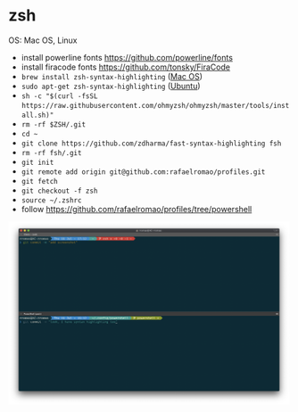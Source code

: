 # zsh

OS: Mac OS, Linux

- install powerline fonts https://github.com/powerline/fonts
- install firacode fonts https://github.com/tonsky/FiraCode
- `brew install zsh-syntax-highlighting` ([Mac OS](https://github.com/zsh-users/zsh-syntax-highlighting/blob/master/INSTALL.md))
- `sudo apt-get zsh-syntax-highlighting` ([Ubuntu](https://github.com/zsh-users/zsh-syntax-highlighting/blob/master/INSTALL.md))
- `sh -c "$(curl -fsSL https://raw.githubusercontent.com/ohmyzsh/ohmyzsh/master/tools/install.sh)"`
- `rm -rf $ZSH/.git`
- `cd ~`
- `git clone https://github.com/zdharma/fast-syntax-highlighting fsh`
- `rm -rf fsh/.git`
- `git init`
- `git remote add origin git@github.com:rafaelromao/profiles.git`
- `git fetch`
- `git checkout -f zsh`
- `source ~/.zshrc`
- follow https://github.com/rafaelromao/profiles/tree/powershell

![](pretty-prompt.png?raw=true)

